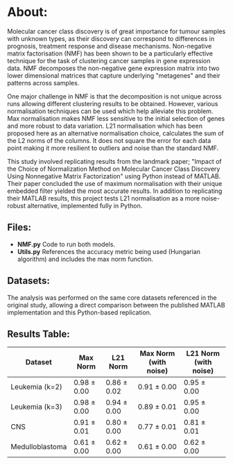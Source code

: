 # About:
Molecular cancer class discovery is of great importance for tumour samples with unknown types, as their discovery can correspond to differences in prognosis, treatment response and disease mechanisms. Non-negative matrix factorisation (NMF) has been shown to be a particularly effective technique for the task of clustering cancer samples in gene expression data. NMF decomposes the non-negative gene expression matrix into two lower dimensional matrices that capture underlying "metagenes" and their patterns across samples.

One major challenge in NMF is that the decomposition is not unique across runs allowing different clustering results to be obtained. However, various normalisation techniques can be used which help alleviate this problem. Max normalisation makes NMF less sensitive to the initial selection of genes and more robust to data variation. L21 normalisation which has been proposed here as an alternative normalisation choice, calculates the sum of the L2 norms of the columns. It does not square the error for each data point making it more resilient to outliers and noise than the standard NMF.

This study involved replicating results from the landmark paper; "Impact of the Choice of Normalization Method on Molecular Cancer Class Discovery Using Nonnegative Matrix Factorization" using Python instead of MATLAB. Their paper concluded the use of maximum normalisation with their unique embedded filter yielded the most accurate results. In addition to replicating their MATLAB results, this project tests L21 normalisation as a more noise-robust alternative, implemented fully in Python.

## Files:
- **NMF.py**
  Code to run both models.
- **Utils.py**
  References the accuracy metric being used (Hungarian algorithm) and includes the max norm function.

## Datasets:
The analysis was performed on the same core datasets referenced in the original study, allowing a direct comparison between the published MATLAB implementation and this Python-based replication.

## Results Table:
| Dataset              | Max Norm | L21 Norm | Max Norm (with noise) | L21 Norm (with noise) |
|----------------------|----------|----------|------------------------|------------------------|
| Leukemia (k=2)       | 0.98 ± 0.00 | 0.86 ± 0.02 | 0.91 ± 0.00 | 0.95 ± 0.00 |
| Leukemia (k=3)       | 0.98 ± 0.00 | 0.94 ± 0.00 | 0.89 ± 0.01 | 0.95 ± 0.00 |
| CNS                  | 0.91 ± 0.01 | 0.80 ± 0.00 | 0.77 ± 0.01 | 0.81 ± 0.01 |
| Medulloblastoma      | 0.61 ± 0.00 | 0.62 ± 0.00 | 0.61 ± 0.00 | 0.62 ± 0.00 |
